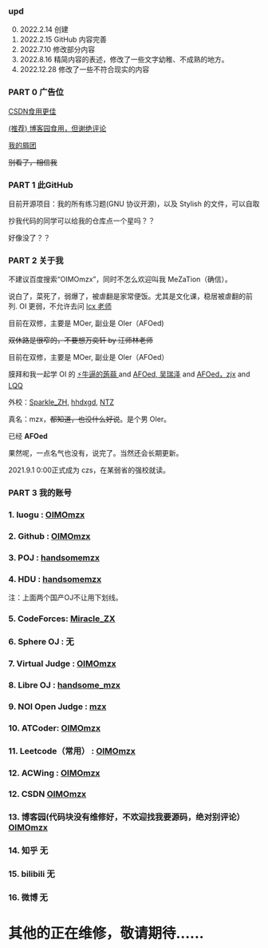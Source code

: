 ### upd
0. 2022.2.14 创建
1. 2022.2.15 GitHub 内容完善
2. 2022.7.10 修改部分内容
3. 2022.8.16 精简内容的表述，修改了一些文字幼稚、不成熟的地方。
4. 2022.12.28 修改了一些不符合现实的内容


### PART 0 广告位
[CSDN食用更佳](https://blog.csdn.net/OIMOmzx/article/details/120071233)

[(推荐) 博客园食用，但谢绝评论](https://www.cnblogs.com/OIMOmzx/p/15225058.html)

[我的屑团](https://www.luogu.com.cn/team/35614#main)

~~别看了，相信我~~

### PART 1 此GitHub

目前开源项目：我的所有练习题(GNU 协议开源)，以及 Stylish 的文件，可以自取

抄我代码的同学可以给我的仓库点一个星吗？？

好像没了？？

### PART 2 关于我
不建议百度搜索“OIMOmzx”，同时不怎么欢迎叫我 MeZaTion（确信）。

说白了，菜死了，弱爆了，被虐翻是家常便饭。尤其是文化课，稳居被虐翻的前列. OI 更弱，不允许去问 [lcx 老师](https://www.luogu.com.cn/user/338284)

目前在双修，主要是 MOer, 副业是 OIer（AFOed)

~~双休路是很窄的，不要想万奕轩 by 汪师林老师~~

目前在双修，主要是 MOer, 副业是 OIer（AFOed）

膜拜和我一起学 OI 的 [⚡牛逼的蒟蒻
](https://www.luogu.com.cn/user/299817) and [AFOed, 吴瑞泽](https://www.luogu.com.cn/user/379902) and [AFOed，zjx](https://www.luogu.com.cn/user/319620) and [LQQ](https://www.luogu.com.cn/user/511250)

外校：[Sparkle_ZH](https://www.luogu.com.cn/user/265517), [hhdxgd](https://www.luogu.com.cn/user/438544), [NTZ](https://www.luogu.com.cn/user/397282)

真名：mzx，~~都知道，也没什么好说~~。是个男 OIer。

已经 **AFOed**

果然呢，一点名气也没有，说完了。当然还会长期更新。

2021.9.1 0:00正式成为 czs，在某弱省的强校就读。

### PART 3 我的账号

### 1. luogu : [OIMOmzx](https://www.luogu.com.cn/user/414308)

### 2. Github : [OIMOmzx](https://github.com/OIMOmzx)

### 3. POJ : [handsomemzx](http://poj.org/userstatus?user_id=handsomemzx)

### 4. HDU : [handsomemzx](https://acm.dingbacode.com/userstatus.php?user=handsomemzx)
 注：上面两个国产OJ不让用下划线。
 
### 5. CodeForces: [Miracle_ZX](https://codeforces.com/profile/Miracle_ZX)

### 6. Sphere OJ : 无

### 7. Virtual Judge : [OIMOmzx](https://vjudge.net/user/OIMOmzx)

### 8. Libre OJ : [handsome_mzx](https://loj.ac/u/handsome_mzx)

### 9. NOI Open Judge : [mzx](http://openjudge.cn/user/1032560/)

### 10. ATCoder: [OIMOmzx](https://atcoder.jp/users/OIMOmzx)

### 11. Leetcode（常用） : [OIMOmzx](https://leetcode-cn.com/u/handsome_mzx/)

### 12. ACWing : [OIMOmzx](https://www.acwing.com/user/myspace/index/114501/)

### 12. CSDN [OIMOmzx](https://blog.csdn.net/OIMOmzx?spm=1000.2115.3001.5343)

### 13. 博客园(代码块没有维修好，不欢迎找我要源码，绝对别评论） [OIMOmzx](https://www.cnblogs.com/OIMOmzx/)

### 14. 知乎 无

### 15. bilibili 无

### 16. 微博 无
# 其他的正在维修，敬请期待......
